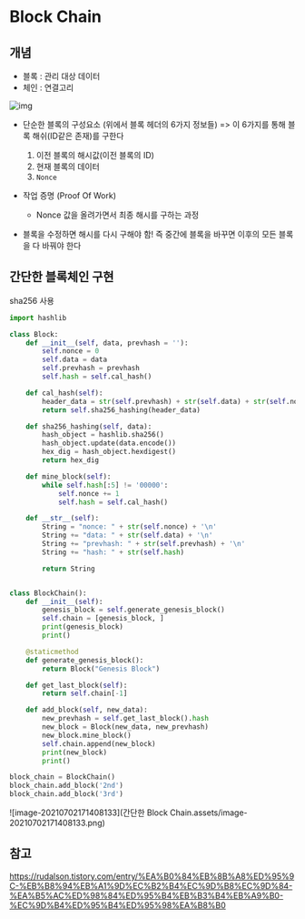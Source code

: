 # Block Chain

## 개념

- 블록 : 관리 대상 데이터
- 체인 : 연결고리



![img](https://blog.kakaocdn.net/dn/erNKrJ/btqNQ2WOVmF/hkpemOKMIloWMnTv0LKU21/img.png)

- 단순한 블록의 구성요소 (위에서 블록 헤더의 6가지 정보들) => 이 6가지를 통해 블록 해쉬(ID같은 존재)를 구한다
  1. 이전 블록의 해시값(이전 블록의 ID)
  2. 현재 블록의 데이터
  3. `Nonce`



- 작업 증명 (Proof Of Work)
  - Nonce 값을 올려가면서 최종 해시를 구하는 과정



- 블록을 수정하면 해시를 다시 구해야 함! 즉 중간에 블록을 바꾸면 이후의 모든 블록을 다 바꿔야 한다



## 간단한 블록체인 구현

sha256 사용

```python
import hashlib

class Block:
    def __init__(self, data, prevhash = ''):
        self.nonce = 0
        self.data = data
        self.prevhash = prevhash
        self.hash = self.cal_hash()

    def cal_hash(self):
        header_data = str(self.prevhash) + str(self.data) + str(self.nonce)
        return self.sha256_hashing(header_data)

    def sha256_hashing(self, data):
        hash_object = hashlib.sha256()
        hash_object.update(data.encode())
        hex_dig = hash_object.hexdigest()
        return hex_dig

    def mine_block(self):
        while self.hash[:5] != '00000':
            self.nonce += 1
            self.hash = self.cal_hash()

    def __str__(self):
        String = "nonce: " + str(self.nonce) + '\n'
        String += "data: " + str(self.data) + '\n'
        String += "prevhash: " + str(self.prevhash) + '\n'
        String += "hash: " + str(self.hash)

        return String


class BlockChain():
    def __init__(self):
        genesis_block = self.generate_genesis_block()
        self.chain = [genesis_block, ]
        print(genesis_block)
        print()

    @staticmethod
    def generate_genesis_block():
        return Block("Genesis Block")

    def get_last_block(self):
        return self.chain[-1]

    def add_block(self, new_data):
        new_prevhash = self.get_last_block().hash
        new_block = Block(new_data, new_prevhash)
        new_block.mine_block()
        self.chain.append(new_block)
        print(new_block)
        print()

block_chain = BlockChain()
block_chain.add_block('2nd')
block_chain.add_block('3rd')
```



![image-20210702171408133](간단한 Block Chain.assets/image-20210702171408133.png)







## 참고

https://rudalson.tistory.com/entry/%EA%B0%84%EB%8B%A8%ED%95%9C-%EB%B8%94%EB%A1%9D%EC%B2%B4%EC%9D%B8%EC%9D%84-%EA%B5%AC%ED%98%84%ED%95%B4%EB%B3%B4%EB%A9%B0-%EC%9D%B4%ED%95%B4%ED%95%98%EA%B8%B0

